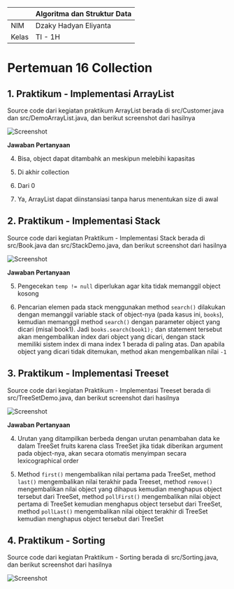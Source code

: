 | | Algoritma dan Struktur Data|
|--|--|
| NIM | Dzaky Hadyan Eliyanta |
| Kelas | TI - 1H |

# Pertemuan 16 Collection

## 1. Praktikum - Implementasi ArrayList

Source code dari kegiatan praktikum ArrayList berada di src/Customer.java dan src/DemoArrayList.java, dan berikut screenshot dari hasilnya

![Screenshot](img/praktikum1.png)

**Jawaban Pertanyaan**

4. Bisa, object dapat ditambahk an meskipun melebihi kapasitas

5. Di akhir collection

6. Dari 0

10. Ya, ArrayList dapat diinstansiasi tanpa harus menentukan size di awal

## 2. Praktikum - Implementasi Stack

Source code dari kegiatan Praktikum - Implementasi Stack berada di src/Book.java dan src/StackDemo.java, dan berikut screenshot dari hasilnya

![Screenshot](img/praktikum1.png)

**Jawaban Pertanyaan**

5. Pengecekan `temp != null` diperlukan agar kita tidak memanggil object kosong 

8. Pencarian elemen pada stack menggunakan method `search()` dilakukan dengan memanggil variable stack of object-nya (pada kasus ini, `books`), kemudian memanggil method `search()` dengan parameter object yang dicari (misal book1). Jadi `books.search(book1);` dan statement tersebut akan mengembalikan index dari object yang dicari, dengan stack memiliki sistem index di mana index 1 berada di paling atas. Dan apabila object yang dicari tidak ditemukan, method akan mengembalikan nilai `-1`

## 3. Praktikum - Implementasi Treeset

Source code dari kegiatan Praktikum - Implementasi Treeset berada di src/TreeSetDemo.java, dan berikut screenshot dari hasilnya

![Screenshot](img/praktikum1.png)

**Jawaban Pertanyaan**

4. Urutan yang ditampilkan berbeda dengan urutan penambahan data ke dalam TreeSet fruits karena class TreeSet jika tidak diberikan argument pada object-nya, akan secara otomatis menyimpan secara lexicographical order

6. Method `first()` mengembalikan nilai pertama pada TreeSet, method `last()` mengembalikan nilai terakhir pada Treeset, method `remove()` mengembalikan nilai object yang dihapus kemudian menghapus object tersebut dari TreeSet, method `pollFirst()` mengembalikan nilai object pertama di TreeSet kemudian menghapus object tersebut dari TreeSet, method `pollLast()` mengembalikan nilai object terakhir di TreeSet kemudian menghapus object tersebut dari TreeSet

## 4. Praktikum - Sorting

Source code dari kegiatan Praktikum - Sorting berada di src/Sorting.java, dan berikut screenshot dari hasilnya

![Screenshot](img/praktikum1.png)
